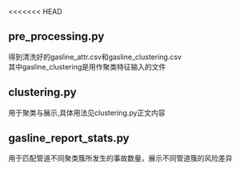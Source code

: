 ﻿<<<<<<< HEAD
## pre_processing.py  
得到清洗好的gasline_attr.csv和gasline_clustering.csv  
其中gasline_clustering是用作聚类特征输入的文件  

## clustering.py  
用于聚类与展示,具体用法见clustering.py正文内容  

## gasline_report_stats.py  
用于匹配管道不同聚类簇所发生的事故数量，展示不同管道簇的风险差异  
